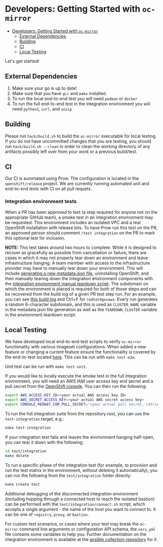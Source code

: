 Developers: Getting Started with `oc-mirror`
====
- [Developers: Getting Started with `oc-mirror`](#developers-getting-started-with-oc-mirror)
  - [External Dependencies](#external-dependencies)
  - [Building](#building)
  - [CI](#ci)
  - [Local Testing](#local-testing)

Let's get started!

## External Dependencies
1. Make sure your go is up to date!
2. Make sure that you have `gcc` and `make` installed.
3. To run the local end-to-end test you will need `podman` or `docker`
4. To run the full end-to-end test in the integration environment you will need `python3`, `curl`, and `unzip`

## Building

Please run `hack/build.sh` to build the `oc-mirror` executable for local testing. If you do not have uncommitted changes that you are testing, you should run `hack/build.sh --clean` in order to clean the working directory of any artifacts possibly left over from your work or a previous build/test.

## CI

Our CI is automated using Prow. The configuration is located in the `openshift/release` project.
We are currently running automated unit and end-to-end tests with CI on all pull requets.

### Integration environment tests

When a PR has been approved to test (a step required for anyone not on the appropriate GitHub team), a smoke test in an integration environment may be requested. This environment includes an isolated VPC and a real OpenShift installation with release bits. To have Prow run this test on the PR, an approved person should comment `/test integration` on the PR to mark this optional test for inclusion.

**NOTE:** This test takes around two hours to complete. While it is designed to recover as gracefully as possible from cancellation or failure, there are cases in which it may not properly tear down an environment and leave infrastructure hanging. A team member with access to the infrastructure provider may have to manually tear down your environment. This will include [generating a new metadata.json file](https://access.redhat.com/solutions/3826921), uninstalling OpenShift, and then manually tearing down the Integration environment components with the [integration environment manual teardown script](https://github.com/jharmison-redhat/oc-mirror-e2e/blob/main/example/teardown.sh). The subdomain on which the environment is placed is required for both of those steps and can be recovered from the build log of a given PR test step run. For an example, you can see [this build log](https://gcsweb-ci.apps.ci.l2s4.p1.openshiftapps.com/gcs/origin-ci-test/pr-logs/pull/openshift_oc-mirror/393/pull-ci-openshift-oc-mirror-main-integration/1520567128246194176/artifacts/integration/test-integration/build-log.txt) and Ctrl+F for `redhat4govaws`. Every run generates a random 6-character subdomain, and this is used as `CLUSTER_NAME` variable in the metadata.json file generation as well as the `TEARDOWN_CLUSTER` variable in the environment teardown script.

## Local Testing

We have developed local end-to-end test scripts to verify `oc-mirror` functionality with various imageset configurations.
When added a new feature or changing a current feature ensure the functionality is covered by the end-to-test located [here](../../test/e2e/e2e-simple.sh). This can be run with `make test-e2e`.

Unit test can be run with `make test-unit`.

If you would like to locally execute the smoke test in the full integration environment, you will need an AWS IAM user access key and secret and a pull secret from the [OpenShift console](https://console.redhat.com/openshift/install/aws/installer-provisioned). You can then run the following:

```sh
export AWS_ACCESS_KEY_ID=<your actual AWS access key ID>
export AWS_SECRET_ACCESS_KEY=<your actual AWS secret access key>
export CONSOLE_REDHAT_COM_PULL_SECRET='<your actual pull secret, retrieved from the link above>'
```

To run the full integration suite from the repository root, you can use the `test-integration` target, e.g.:

```sh
make test-integration
```

If your integration test fails and leaves the environment hanging half-open, you can tear it down with the following:

```sh
cd test/integration
make delete
```

To run a specific phase of the integration test (for example, to provision and run the test matrix in the environment, without deleting it automatically), you can run the following from the `test/integration` folder directly:

```sh
make create test
```

Additional debugging of the disconnected integration environment (including hopping through a connected host to reach the isolated bastion) can be performed with the `test/integration/connect.sh` script, which accepts a single argument - the name of the host you want to connect to. It can be one of `registry`, `proxy`, or `bastion`.

For custom test scenarios, or cases where your test may break the `oc-mirror` command line arguments or configuration API schema, the `vars.yml` file contains some variables to help you. Further documentation on the integration environment is available at the [ansible collection repository](https://github.com/jharmison-redhat/oc-mirror-e2e) for it.
